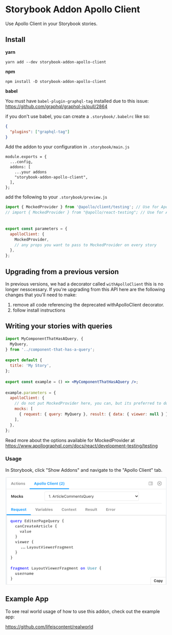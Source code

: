# Storybook Addon Apollo Client

Use Apollo Client in your Storybook stories.

## Install

**yarn**
```
yarn add --dev storybook-addon-apollo-client
```

**npm**

```
npm install -D storybook-addon-apollo-client
```

**babel**

You must have `babel-plugin-graphql-tag` installed due to this issue: https://github.com/graphql/graphql-js/pull/2864

if you don't use babel, you can create a `.storybook/.babelrc` like so:

```json
{
  "plugins": ["graphql-tag"]
}
```

Add the addon to your configuration in `.storybook/main.js`
```
module.exports = {
  ...config,
  addons: [
    ...your addons
    "storybook-addon-apollo-client",
  ],
};
```


add the following to your `.storybook/preview.js`

```js
import { MockedProvider } from '@apollo/client/testing'; // Use for Apollo Version 3+
// import { MockedProvider } from "@apollo/react-testing"; // Use for Apollo Version < 3


export const parameters = {
  apolloClient: {
    MockedProvider,
    // any props you want to pass to MockedProvider on every story
  },
};
```

## Upgrading from a previous version

In previous versions, we had a decorator called `withApolloClient` this is no longer nesscessary. If you're upgrading from this API here are the following changes that you'll need to make:

1. remove all code referencing the deprecated withApolloClient decorator.
2. follow install instructions

## Writing your stories with queries

```jsx
import MyComponentThatHasAQuery, {
  MyQuery,
} from '../component-that-has-a-query';

export default {
  title: 'My Story',
};

export const example = () => <MyComponentThatHasAQuery />;

example.parameters = {
  apolloClient: {
    // do not put MockedProvider here, you can, but its preferred to do it in preview.js
    mocks: [
      { request: { query: MyQuery }, result: { data: { viewer: null } } },
    ],
  },
};
```

Read more about the options available for MockedProvider at https://www.apollographql.com/docs/react/development-testing/testing

### Usage
In Storybook, click "Show Addons" and navigate to the "Apollo Client" tab.

![Addon UI Preview](preview.png)

## Example App

To see real world usage of how to use this addon, check out the example app:

https://github.com/lifeiscontent/realworld
